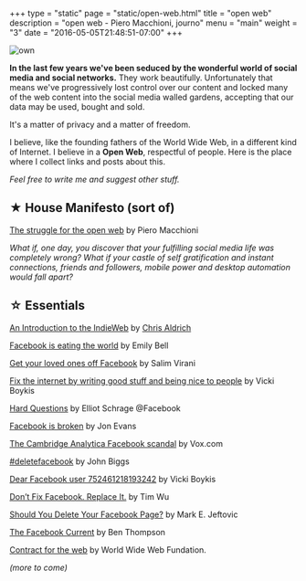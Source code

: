 +++
type = "static"
page = "static/open-web.html"
title = "open web"
description = "open web - Piero Macchioni, journo"
menu = "main"
weight = "3"
date = "2016-05-05T21:48:51-07:00"
+++

![own](/images/vault/own.jpg)


__In the last few years we've been seduced by the wonderful world of social media and social networks.__ They work beautifully. Unfortunately that means we've progressively lost control over our content and locked many of the web content into the social media walled gardens, accepting that our data may be used, bought and sold. 

It's a matter of privacy and a matter of freedom.

I believe, like the founding fathers of the World Wide Web, in a different kind of Internet. I believe in a **Open Web**, respectful of people. Here is the place where I collect links and posts about this.

_Feel free to write me and suggest other stuff._

## ★ House Manifesto (sort of)

[The struggle for the open web](/blog/2016-04-14-the-struggle-for-the-open-web/) by Piero Macchioni

*What if, one day, you discover that your fulfilling social media life was completely wrong? What if your castle of self gratification and instant connections, friends and followers, mobile power and desktop automation would fall apart?*

## ☆ Essentials

[An Introduction to the IndieWeb](https://altplatform.org/2017/07/28/an-introduction-to-the-indieweb/) by [Chris Aldrich](https://boffosocko.com/blog/)

[Facebook is eating the world](https://www.cjr.org/analysis/facebook_and_media.php) by Emily Bell

[Get your loved ones off Facebook](https://www.salimvirani.com/facebook/) by Salim Virani

[Fix the internet by writing good stuff and being nice to people](https://blog.vickiboykis.com/2016/11/20/fix-the-internet/) by Vicki Boykis

[Hard Questions](https://newsroom.fb.com/news/2017/06/hard-questions/) by Elliot Schrage @Facebook

[Facebook is broken](https://techcrunch.com/2017/06/04/when-you-look-into-the-news-feed-the-news-feed-looks-into-you/) by Jon Evans

[The Cambridge Analytica Facebook scandal](https://www.vox.com/2018/4/10/17207394/cambridge-analytica-facebook-zuckerberg-trump-privacy-scandal) by Vox.com 

[#deletefacebook](https://techcrunch.com/2018/03/19/deletefacebook/) by John Biggs

[Dear Facebook user 752461218193242](https://veekaybee.github.io/2018/03/30/dear-facebook-user/) by Vicki Boykis

[Don’t Fix Facebook. Replace It.](https://www.nytimes.com/2018/04/03/opinion/facebook-fix-replace.html) by Tim Wu

[Should You Delete Your Facebook Page?](https://www.easydns.com/blog/2018/03/26/should-you-delete-your-facebook-page/) by Mark E. Jeftovic

[The Facebook Current](https://stratechery.com/2018/the-facebook-current/) by Ben Thompson

[Contract for the web](https://fortheweb.webfoundation.org/principles) by World Wide Web Fundation. 


_(more to come)_

